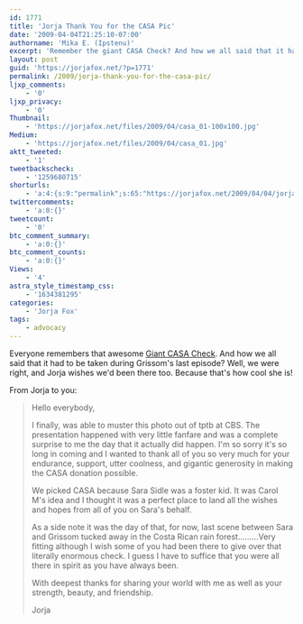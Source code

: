 ```yaml
---
id: 1771
title: 'Jorja Thank You for the CASA Pic'
date: '2009-04-04T21:25:10-07:00'
authorname: 'Mika E. (Ipstenu)'
excerpt: 'Remember the giant CASA Check? And how we all said that it had to be taken during Grissom''s last episode? Well, we were right, and Jorja wishes we''d been there too.  Because that''s how cool she is!'
layout: post
guid: 'https://jorjafox.net/?p=1771'
permalink: /2009/jorja-thank-you-for-the-casa-pic/
ljxp_comments:
    - '0'
ljxp_privacy:
    - '0'
Thumbnail:
    - 'https://jorjafox.net/files/2009/04/casa_01-100x100.jpg'
Medium:
    - 'https://jorjafox.net/files/2009/04/casa_01.jpg'
aktt_tweeted:
    - '1'
tweetbackscheck:
    - '1259680715'
shorturls:
    - 'a:4:{s:9:"permalink";s:65:"https://jorjafox.net/2009/04/04/jorja-thank-you-for-the-casa-pic/";s:7:"tinyurl";s:25:"http://tinyurl.com/dc8m2o";s:4:"isgd";s:18:"http://is.gd/533VP";s:5:"bitly";s:20:"http://bit.ly/4qIfhY";}'
twittercomments:
    - 'a:0:{}'
tweetcount:
    - '0'
btc_comment_summary:
    - 'a:0:{}'
btc_comment_counts:
    - 'a:0:{}'
Views:
    - '4'
astra_style_timestamp_css:
    - '1634381295'
categories:
    - 'Jorja Fox'
tags:
    - advocacy
---
```


Everyone remembers that awesome <a href="https://jorjafox.net/gallery/albums/personal/jorja/advocacy/20081009-casa/casa_01.jpg">Giant CASA Check</a>.  And how we all said that it had to be taken during Grissom's last episode? Well, we were right, and Jorja wishes we'd been there too.  Because that's how cool she is!
<!--more-->

From Jorja to you:
<blockquote>Hello everybody,

I finally, was able to muster this photo out of tptb at CBS. The presentation happened with very little fanfare and was a complete surprise to me the day that it actually did happen. I'm so sorry it's so long in coming and I wanted to thank all of you so very much for your endurance, support, utter coolness, and gigantic generosity in making the CASA donation possible.

We picked CASA because Sara Sidle was a foster kid. It was Carol M's idea and I thought it was a perfect place to land all the wishes and hopes from all of you on Sara's behalf.

As a side note it was the day of that, for now, last scene between Sara and Grissom tucked away in the Costa Rican rain forest.........Very fitting although I wish some of you had been there to give over that literally enormous check. I guess I have to suffice that you were all there in spirit as you have always been.

With deepest thanks for sharing your world with me as well as your strength, beauty, and friendship.

Jorja
</blockquote>
